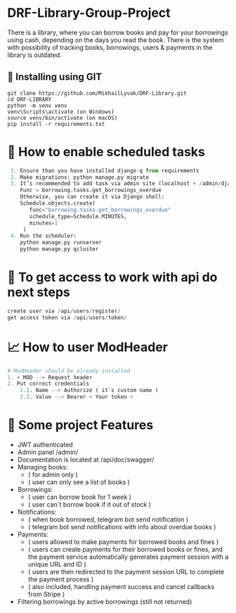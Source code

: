 # DRF-Library-Group-Project

There is a library, where you can borrow books and pay for your borrowings using cash, depending on the days you read the book.
There is the system with possibility of tracking books, borrowings, users & payments in the library is outdated.


## 💼 Installing using GIT
```
git clone https://github.com/MikhailLyvak/DRF-Library.git
cd DRF-LIBRARY
python -m venv venv
venv\Scripts\activate (on Windows)
source venv/bin/activate (on macOS)
pip install -r requirements.txt
```

# 📝 How to enable scheduled tasks
```python
 1. Ensure than you have installed django-q from requirements
 2. Make migrations: python manage.py migrate
 3. It’s recommended to add task via admin site (localhost + /admin/django_q/schedule/add/). 
    Func = borrowing.tasks.get_borrowings_overdue
    Otherwise, you can create it via Django shell:
    Schedule.objects.create(
       func="borrowing.tasks.get_borrowings_overdue"
       schedule_type=Schedule.MINUTES,
       minutes=1
     )
 4. Run the scheduler:
    python manage.py runserver
    python manage.py qcluster
```


# 🤟 To get access to work with api do next steps
```python
create user via /api/users/register/
get access token via /api/users/token/
```

# 📈 How to user ModHeader
```python
# ModHeader should be already installed
1. + MOD --> Request header
2. Put correct credentials
    2.1. Name --> Authorize ( it`s custom name )
    2.2. Value --> Bearer < Your token >
```

# 📜 Some project Features
- JWT authenticated
- Admin panel /admin/
- Documentation is located at /api/doc/swagger/
- Managing books:
    - ( for admin only )
    - ( user can only see a list of books )
- Borrowings:
    - ( user can borrow book for 1 week )
    - ( user can`t borrow book if it out of stock )
- Notifications:
    - ( when book borrowed, telegram bot send notification )
    - ( telegram bot send notifications with info about overdue books )
- Payments:
    - ( users allowed to make payments for borrowed books and fines )
    - ( users can create payments for their borrowed books or fines, and the payment service automatically generates payment session with a unique URL and ID )
    - ( users are then redirected to the payment session URL to complete the payment process )
    - ( also included, handling payment success and cancel callbacks from Stripe )
- Filtering borrowings by active borrowings (still not returned)
